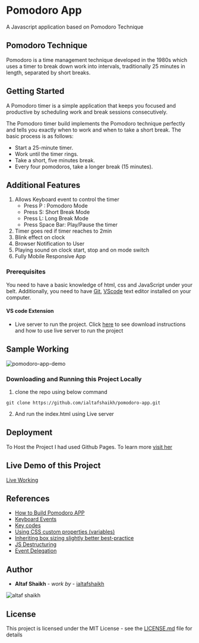 # Pomodoro App

A Javascript application based on Pomodoro Technique

##  Pomodoro Technique

Pomodoro is a time management technique developed in the 1980s which uses a timer to break down work into intervals, traditionally 25 minutes in length, separated by short breaks. 

## Getting Started

A Pomodoro timer is a simple application that keeps you focused and productive by scheduling work and break sessions consecutively. 

The Pomodoro timer build implements the Pomodoro technique perfectly and tells you exactly when to work and when to take a short break. The basic process is as follows:

-   Start a 25-minute timer.
-   Work until the timer rings.
-   Take a short, five minutes break.
-   Every four pomodoros, take a longer break (15 minutes).

## Additional Features

1. Allows Keyboard event to control the timer
	-  Press P : Pomodoro Mode
	-  Press S: Short Break Mode
	-  Press L: Long Break Mode
	- Press Space Bar: Play/Pause the timer
2. Timer goes red if timer reaches to 2min
3. Blink effect on clock
4. Browser Notification to User
5. Playing sound on clock start, stop and on mode switch
6. Fully Mobile Responsive App

### Prerequisites

You need to have a basic knowledge of html, css and JavaScript under your belt. Additionally, you need to have [Git](https://gist.github.com/derhuerst/1b15ff4652a867391f03),   [VScode](https://code.visualstudio.com/download) text editor installed on your computer.

#### VS code Extension
- Live server to run the project. Click [here](https://marketplace.visualstudio.com/items?itemName=ritwickdey.LiveServer#:~:text=Open%20a%20HTML%20file%20and,on%20Open%20with%20Live%20Server%20.&text=Open%20the%20Command%20Pallete%20by,Server%20to%20stop%20a%20server.) to see download instructions and how to use live server to run the project

## Sample Working
![pomodoro-app-demo](https://github.com/ialtafshaikh/static-files/raw/master/gifs/pomodoro-app-demo.gif)

### Downloading and Running this Project Locally
1. clone the repo using below command
```
git clone https://github.com/ialtafshaikh/pomodoro-app.git
```
2. And run the index.html using Live server

## Deployment

To Host the Project I had used Github Pages. To learn more [visit her](https://towardsdatascience.com/how-to-create-a-free-github-pages-website-53743d7524e1)

## Live Demo of this Project

[Live Working](https://ialtafshaikh.github.io/pomodoro-app/)

## References
- [How to Build Pomodoro APP](https://freshman.tech/pomodoro-timer/)
- [Keyboard Events](https://javascript.info/keyboard-events)
-  [Key codes](https://www.w3schools.com/jsref/tryit.asp?filename=tryjsref_event_key_keycode)
- [Using CSS custom properties (variables)](https://developer.mozilla.org/en-US/docs/Web/CSS/Using_CSS_custom_properties)
- [Inheriting box sizing slightly better best-practice]( https://css-tricks.com/inheriting-box-sizing-probably-slightly-better-best-practice/)
- [JS Destructuring](https://developer.mozilla.org/en-US/docs/Web/JavaScript/Reference/Operators/Destructuring_assignment)
- [Event Delegation](https://javascript.info/event-delegation)

## Author

* **Altaf Shaikh** - *work by* - [ialtafshaikh](https://github.com/ialtafshaikh)

![altaf shaikh](https://raw.githubusercontent.com/ialtafshaikh/static-files/master/coollogo_com-327551664.png)

## License

This project is licensed under the MIT License - see the [LICENSE.md](LICENSE.md) file for details

